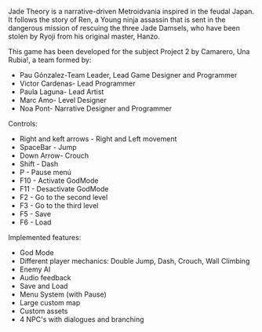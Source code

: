 Jade Theory is a narrative-driven Metroidvania inspired in the feudal Japan. It follows the story of Ren, a Young ninja assassin that is sent in the dangerous mission of rescuing the three Jade Damsels, who have been stolen by Ryoji from his original master, Hanzo. 

This game has been developed for the subject Project 2 by Camarero, Una Rubia!, a team formed by: 

- Pau Gónzalez-Team Leader, Lead Game Designer and Programmer
- Victor Cardenas- Lead Programmer
- Paula Laguna- Lead Artist
- Marc Amo- Level Designer
- Noa Pont- Narrative Designer and Programmer

Controls: 
- Right and keft arrows - Right and Left movement
- SpaceBar - Jump
- Down Arrow- Crouch
- Shift - Dash
- P - Pause menú
- F10 - Activate GodMode
- F11 - Desactivate GodMode
- F2 - Go to the second level
- F3 - Go to the third level
- F5 - Save
- F6 - Load

Implemented features:
- God Mode
- Different player mechanics: Double Jump, Dash, Crouch, Wall Climbing
- Enemy AI
- Audio feedback
- Save and Load
- Menu System (with Pause)
- Large custom map
- Custom assets
- 4 NPC's with dialogues and branching




